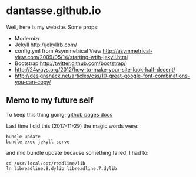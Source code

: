 dantasse.github.io
==================

Well, here is my website. Some props:

- Modernizr
- Jekyll http://jekyllrb.com/
- config.yml from Asymmetrical View http://asymmetrical-view.com/2009/05/14/starting-wtih-jekyll.html
- Bootstrap http://twitter.github.com/bootstrap/
- http://24ways.org/2012/how-to-make-your-site-look-half-decent/
- http://designshack.net/articles/css/10-great-google-font-combinations-you-can-copy/

## Memo to my future self

To keep this thing going:
[github pages docs](https://help.github.com/articles/setting-up-your-github-pages-site-locally-with-jekyll/#keeping-your-site-up-to-date-with-the-github-pages-gem)

Last time I did this (2017-11-29) the magic words were:
```
bundle update
bundle exec jekyll serve
```
and mid bundle update because something failed, I had to: 
```
cd /usr/local/opt/readline/lib    
ln libreadline.8.dylib libreadline.7.dylib
```
